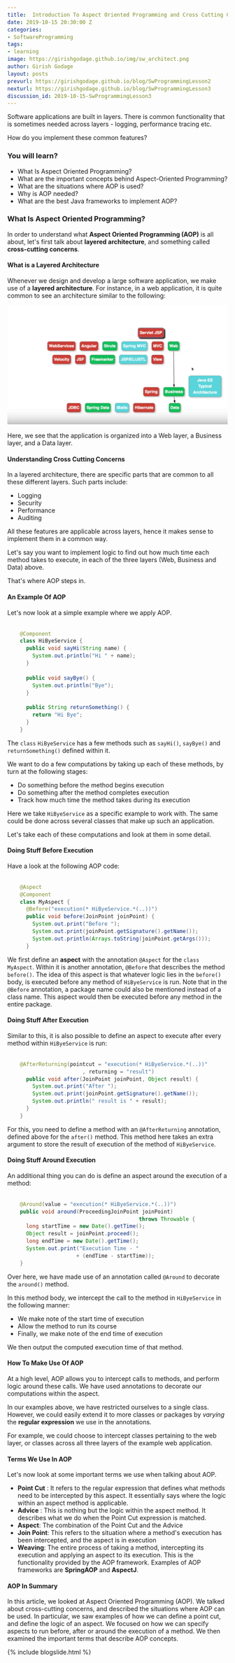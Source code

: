 ```yaml
---
title:  Introduction To Aspect Oriented Programming and Cross Cutting Concerns
date: 2019-10-15 20:30:00 Z
categories:
- SoftwareProgramming
tags:
- learning
image: https://girishgodage.github.io/img/sw_architect.png
author: Girish Godage
layout: posts
prevurl: https://girishgodage.github.io/blog/SwProgrammingLesson2
nexturl: https://girishgodage.github.io/blog/SwProgrammingLesson3
discussion_id: 2019-10-15-SwProgrammingLesson3
---
```


Software applications are built in layers. There is common functionality that is sometimes needed across layers - logging, performance tracing etc. 

How do you implement these common features?

### You will learn?
* What Is Aspect Oriented Programming?
* What are the important concepts behind Aspect-Oriented Programming? 
* What are the situations where AOP is used?
* Why is AOP needed?
* What are the best Java frameworks to implement AOP?

### What Is Aspect Oriented Programming?

In order to understand what **Aspect Oriented Programming (AOP)** is all about, let's first talk about **layered architecture**, and  something called **cross-cutting concerns**. 

#### What is a Layered Architecture

Whenever we design and develop a large software application, we make use of  a **layered architecture**. For instance, in a web application, it is quite common to see an architecture similar to the following:

![image info](/images/Capture-02-01.png)

Here, we see that the application is organized into a Web layer, a Business layer, and a Data layer. 

#### Understanding Cross Cutting Concerns

In a layered architecture, there are specific parts that are common to all these different layers. Such parts include:

* Logging
* Security
* Performance
* Auditing

All these features are applicable across layers, hence it makes sense to implement them in a common way. 

Let's say you want to implement logic to find out how much time each method takes to execute, in each of the three layers (Web, Business and Data) above. 

That's where AOP steps in.

#### An Example Of AOP

Let's now look at a simple example where we apply AOP.

```java

	@Component
	class HiByeService {
	  public void sayHi(String name) {
	    System.out.println("Hi " + name);
	  }
	
	  public void sayBye() {
	    System.out.println("Bye");
	  }
	
	  public String returnSomething() {
	    return "Hi Bye";
	  }
	}
```

The ```class``` ```HiByeService``` has a few methods such as ```sayHi()```, ```sayBye()``` and ```returnSomething()``` defined within it. 

We want to do a few computations by taking up each of these methods, by turn at the following stages:
* Do something before the method begins execution
* Do something after the method completes execution
* Track how much time the method takes during its execution

Here we take ```HiByeService``` as a specific example to work with. The same could be done across several classes that make up such an application. 

Let's take each of these computations and look at them in some detail.

#### Doing Stuff Before Execution

Have a look at the following AOP code:

```java

	@Aspect
	@Component
	class MyAspect {
	  @Before("execution(* HiByeService.*(..))")
	  public void before(JoinPoint joinPoint) {
	    System.out.print("Before ");
	    System.out.print(joinPoint.getSignature().getName());
	    System.out.println(Arrays.toString(joinPoint.getArgs()));
	  }
```

We first define an **aspect** with the annotation ```@Aspect``` for the ```class``` ```MyAspect```. Within it is another annotation, ```@Before``` that describes the method ```before()```. The idea of this aspect is that whatever logic lies in the ```before()``` body, is executed before any method of ```HiByeService``` is run. Note that in the ```@Before``` annotation, a package name could also be mentioned instead of a class name. This aspect would then be executed before any method in the entire package. 

#### Doing Stuff After Execution

Similar to this, it is also possible to define an aspect to execute after every method within ```HiByeService``` is run:

```java

	@AfterReturning(pointcut = "execution(* HiByeService.*(..))"
	                    , returning = "result")
	  public void after(JoinPoint joinPoint, Object result) {
	    System.out.print("After ");
	    System.out.print(joinPoint.getSignature().getName());
	    System.out.println(" result is " + result);
	  }
	}

```

For this, you need to define a method with an ```@AfterReturning``` annotation, defined above for the ```after()``` method. This method here takes an extra argument to store the result of execution of the method of ```HiByeService```. 

#### Doing Stuff Around Execution

An additional thing you can do is define an aspect around the execution of a method:

```java

	@Around(value = "execution(* HiByeService.*(..))")
	public void around(ProceedingJoinPoint joinPoint) 
	                                      throws Throwable {
	  long startTime = new Date().getTime();
	  Object result = joinPoint.proceed();
	  long endTime = new Date().getTime();
	  System.out.print("Execution Time - " 
	                  + (endTime - startTime));
	}

```

Over here, we have made use of an annotation called ```@Around``` to decorate the ```around()``` method. 

In this method body, we intercept the call to the method in ```HiByeService``` in the following manner:

* We make note of the start time of execution
* Allow the method to run its course
* Finally, we make note of the end time of execution

We then output the computed execution time of that method. 

#### How To Make Use Of AOP

At a high level, AOP allows you to intercept calls to methods, and perform logic around these calls. We have used annotations to decorate our computations within the aspect. 

In our examples above, we have restricted ourselves to a single class. However, we could easily extend it to more classes or packages by *varying* the **regular expression** we use in the annotations. 

For example, we could choose to intercept classes pertaining to the web layer, or classes across all three layers of the example web application.

#### Terms We Use In AOP

Let's now look at some important terms we use when talking about AOP.

* **Point Cut** : It refers to the regular expression that defines what methods need to be intercepted by this aspect. It essentially says where the logic within an aspect method is applicable. 
* **Advice** : This is nothing but the logic within the aspect method. It describes what we do when the Point Cut expression is matched. 
* **Aspect**: The combination of the Point Cut and the Advice
* **Join Point**: This refers to the situation where a method's execution has been intercepted, and the aspect is in execution
* **Weaving**: The entire process of taking a method, intercepting its execution and applying an aspect to its execution. This is the functionality provided by the AOP framework. Examples of AOP frameworks are **SpringAOP** and **AspectJ**.

#### AOP In Summary

In this article, we looked at Aspect Oriented Programming (AOP). We talked about cross-cutting concerns, and described the situations where AOP can be used. In particular, we saw examples of how we can define a point cut, and define the logic of an aspect. We focused on how we can specify aspects to run before, after or around the execution of a method. We then examined the important terms that describe AOP concepts. 


{% include blogslide.html %}


